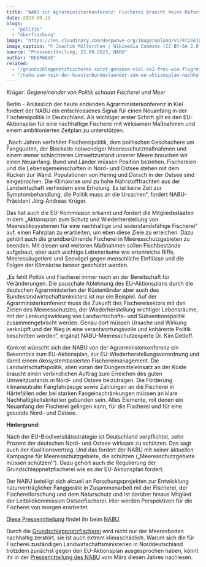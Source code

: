 ```yaml
---
title: "NABU zur Agrarministerkonferenz: Fischerei braucht keine Reform, sondern einen Neuanfang"
date: 2023-09-23
blogs: 
  - "politik"
  - "überfischung"
image: "https://res.cloudinary.com/deepwave-org/image/upload/v1747244183/deepwave.org/Krabbenkutter_Ivonne_Pellworm_P5242390jm.jpg"
image_caption: "© Joachim Müllerchen / Wikimedia Commons (CC BY-SA 2.0)"
source: "Pressemitteilung, 22.09.2023, NABU"
author: "DEEPWAVE"
related: 
  - "/grundschleppnetzfischerei-setzt-genauso-viel-co2-frei-wie-flugreisen/"
  - "/nabu-zum-nein-der-kuestenbundeslaender-zum-eu-aktionsplan-nachhaltige-fischerei/"
---
```


_Krüger: Gegeneinander von Politik schadet Fischerei und Meer_

Berlin - Anlässlich der heute endenden Agrarministerkonferenz in Kiel fordert der NABU ein entschlossenes Signal für einen Neuanfang in der Fischereipolitik in Deutschland. Als wichtiger erster Schritt gilt es den EU-Aktionsplan für eine nachhaltige Fischerei mit wirksamen Maßnahmen und einem ambitionierten Zeitplan zu unterstützen.

„Nach Jahren verfehlter Fischereipolitik, dem politischen Geschachere um Fangquoten, der Blockade notwendiger Meeresschutzmaßnahmen und einem immer schlechteren Umweltzustand unserer Meere brauchen wir einen Neuanfang. Bund und Länder müssen Position beziehen. Fischereien und die Lebensgemeinschaften in Nord- und Ostsee stehen mit dem Rücken zur Wand. Populationen von Hering und Dorsch in der Ostsee sind eingebrochen. Die Klimakrise und zu hohe Nährstofffrachten aus der Landwirtschaft verhindern eine Erholung. Es ist keine Zeit zur Symptombehandlung, die Politik muss an die Ursachen“, fordert NABU-Präsident Jörg-Andreas Krüger.

Das hat auch die EU-Kommission erkannt und fordert die Mitgliedsstaaten in dem „Aktionsplan zum Schutz und Wiederherstellung von Meeresökosystemen für eine nachhaltige und widerstandsfähige Fischerei“ auf, einen Fahrplan zu erarbeiten, um eben diese Ziele zu erreichen. Dazu gehört auch die grundberührende Fischerei in Meeresschutzgebieten zu beenden. Mit diesen und weiteren Maßnahmen sollen Fischbestände aufgebaut, aber auch wichtige Lebensräume wie artenreiche Riffe, Meeressäugetiere und Seevögel gegen menschliche Einflüsse und die Folgen der Klimakrise besser geschützt werden.

„Es fehlt Politik und Fischerei immer noch an der Bereitschaft für Veränderungen. Die pauschale Ablehnung des EU-Aktionsplans durch die deutschen Agrarministerien der Küstenländer aber auch des Bundeslandwirtschaftsministers ist nur ein Beispiel. Auf der Agrarministerkonferenz muss die Zukunft des Fischereisektors mit den Zielen des Meeresschutzes, der Wiederherstellung wichtiger Lebensräume, mit der Lenkungswirkung von Landwirtschafts- und Subventionspolitik zusammengebracht werden. Genau dort müssen Ursache und Wirkung verknüpft und der Weg in eine verantwortungsvolle und kohärente Politik beschritten werden“, ergänzt NABU-Meeresschutzexperte Dr. Kim Detloff.

Konkret wünscht sich der NABU von der Agrarministerkonferenz ein Bekenntnis zum EU-Aktionsplan, zur EU-Wiederherstellungsverordnung und damit einem ökosystembasierten Fischereimanagement. Die Landwirtschaftspolitik, allen voran der Düngemitteleinsatz an der Küste braucht einen verbindlichen Auftrag zum Erreichen des guten Umweltzustands in Nord- und Ostsee beizutragen. Die Förderung klimaneutraler Fangfahrzeuge sowie Zahlungen an die Fischerei in Härtefällen oder bei starken Fangeinschränkungen müssen an klare Nachhaltigkeitskriterien gebunden sein. Alles Elemente, mit denen ein Neuanfang der Fischerei gelingen kann, für die Fischerei und für eine gesunde Nord- und Ostsee.

**Hintergrund:**

Nach der EU-Biodiversitätsstrategie ist Deutschland verpflichtet, zehn Prozent der deutschen Nord- und Ostsee wirksam zu schützen. Das sagt auch der Koalitionsvertrag. Und das fordert der NABU mit seiner aktuellen Kampagne für Meeresschutzgebiete, die schützen („Meeresschutzgebiete müssen schützen!“). Dazu gehört auch die Regulierung der Grundschleppnetzfischerei wie es der EU-Aktionsplan fordert.

Der NABU beteiligt sich aktuell an Forschungsprojekten zur Entwicklung naturverträglicher Fanggeräte in Zusammenarbeit mit der Fischerei, der Fischereiforschung und dem Naturschutz und ist darüber hinaus Mitglied der Leitbildkommission Ostseefischerei. Hier werden Perspektiven für die Fischerei von morgen erarbeitet.

[Diese Pressemitteilung](https://www.nabu.de/presse/pressemitteilungen/index.php?popup=true&show=38852&db=presseservice) findet ihr beim [NABU](https://www.nabu.de/).

Durch die [Grundschleppnetzfischerei](https://www.deepwave.org/grundschleppnetzfischerei-setzt-genauso-viel-co2-frei-wie-flugreisen/) wird nicht nur der Meeresboden nachhaltig zerstört, sie ist auch extrem klimaschädlich. Warum sich die für Fischerei zuständigen Landwirtschaftsministerien in Norddeutschland trotzdem zunächst gegen den EU-Aktionsplan ausgesprochen haben, könnt ihr in der [Pressemitteilung des NABU](https://www.deepwave.org/nabu-zum-nein-der-kuestenbundeslaender-zum-eu-aktionsplan-nachhaltige-fischerei/) vom März diesen Jahres nachlesen.

